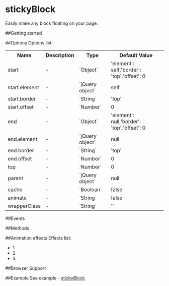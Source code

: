 stickyBlock
===============
Easily make any block floating on your page.

##Getting started

##Options
Options list:
<table>
    <tr>
      <th>Name</td>
      <th>Description</th>
      <th>Type</th>
      <th>Default Value</th>
    </tr>
    <tr>
      <td>start</td>
      <td>-</td>
      <td>`Object`</td>
      <td>'element': self,'border': 'top','offset': 0</td>
    </tr>
    <tr>
      <td>start.element</td>
      <td>-</td>
      <td>`jQuery object`</td>
      <td>self</td>
    </tr>
    <tr>
      <td>start.border</td>
      <td>-</td>
      <td>`String`</td>
      <td>'top'</td>
    </tr>
    <tr>
      <td>start.offset</td>
      <td>-</td>
      <td>`Number`</td>
      <td>0</td>
    </tr>
    <tr>
      <td>end</td>
      <td>-</td>
      <td>`Object`</td>
      <td>'element': null,'border': 'top','offset': 0</td>
    </tr>
    <tr>
      <td>end.element</td>
      <td>-</td>
      <td>`jQuery object`</td>
      <td>null</td>
    </tr>
    <tr>
      <td>end.border</td>
      <td>-</td>
      <td>`String`</td>
      <td>'top'</td>
    </tr>
    <tr>
      <td>end.offset</td>
      <td>-</td>
      <td>`Number`</td>
      <td>0</td>
    </tr>
    <tr>
      <td>top</td>
      <td>-</td>
      <td>`Number`</td>
      <td>0</td>
    </tr>
    <tr>
      <td>parent</td>
      <td>-</td>
      <td>`jQuery object`</td>
      <td>null</td>
    </tr>
    <tr>
      <td>cache</td>
      <td>-</td>
      <td>`Boolean`</td>
      <td>false</td>
    </tr>
    <tr>
      <td>animate</td>
      <td>-</td>
      <td>`String`</td>
      <td>false</td>
    </tr>
    <tr>
      <td>wrapperClass</td>
      <td>-</td>
      <td>`String`</td>
      <td>''</td>
    </tr>
</table>

##Events


##Methods

##Animation effects
Effects list:
- 1
- 2
- 3

##Browser Support

##Example
See example - <a href="https://m-ulyanov.github.io/stickyblock/demo/">stickyBlock</a>
